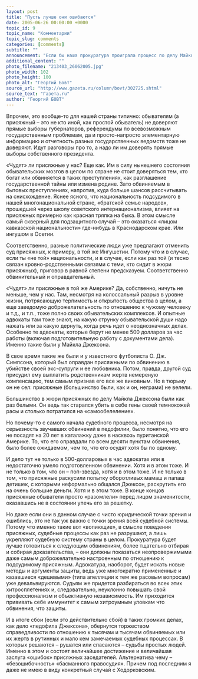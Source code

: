 ```yaml
---
layout: post
title: "Пусть лучше они ошибаются"
date: 2005-06-26 00:00:00 +0000
topic_id: 9
topic_name: "Комментарии"
topic_slug: comments
categories: [comments]
subtitle: ""
announcement: "Если бы наша прокуратура проиграла процесс по делу Майкла Джексона, то она всеми правдами и неправдами добилась бы пересмотра оправдательного приговора, меняя состав присяжных до тех пор, пока оный состав не вынес бы удовлетворяющий ее обвинительный вердикт. Потому что у нас менять состав присяжных и пересматривать дело чуть ли не всякий раз, когда приговор не удовлетворяет обвинение, считается само собой разумеющимся. Сам же институт присяжных считается вроде как экспериментальным, присяжные участвуют в довольно ограниченном числе дел, многое им «не доверяют»."
additional_content: ""
photo_filename: "213403_26062005.jpg"
photo_width: 102
photo_height: 100
photo_alt: "Георгий Бовт"
source_url: "http://www.gazeta.ru/column/bovt/302725.shtml"
source_text: "Газета.ru"
author: "Георгий БОВТ"
---
```

Впрочем, это вообще-то для нашей страны типично: обывателям (а присяжный – это не кто иной, как простой обыватель) не доверяют прямые выборы губернаторов, референдумы по всевозможным государственным проблемам, да и просто-напросто элементарную информацию и отчетность разных государственных ведомств тоже не доверяют. Идут разговоры про то, а надо ли им доверять прямые выборы собственного президента.

«Чудят» ли присяжные у нас? Еще как. Им в силу нынешнего состояния обывательских мозгов в целом по стране не стоит доверяться тем, кто богат или обвиняется в таких преступлениях, как разглашение государственной тайны или измена родине. Зато обвиняемым в бытовых преступлениях, напротив, куда больше шансов рассчитывать на снисхождение. Яснее ясного, что национальность подсудимого в нашей многонациональной стране, «братской семье народов», прошедшей через школу советского интернационализма, влияет на присяжных примерно как красная тряпка на быка. В этом смысле самый скверный для подзащитного случай – это оказаться «лицом кавказской национальности» где-нибудь в Краснодарском крае. Или ингушом в Осетии.

Соответственно, разные политические люди уже предлагают отменить суд присяжных, к примеру, в той же Ингушетии. Потому что и в случае, если ты «не той» национальности, и в случае, если как раз той (и тесно связан кровно-родственными связями с теми, кто сидит в жюри присяжных), приговор в равной степени предсказуем. Соответственно обвинительный и оправдательный.

«Чудят» ли присяжные в той же Америке? Да, собственно, ничуть не меньше, чем у нас. Там, несмотря на колоссальный разрыв в уровне жизни, потрясающую терпимость и открытость общества в целом, а еще заведомую доброжелательность по отношению к чужому человеку и т.д., и т.п., тоже полно своих обывательских комплексов. И опытные адвокаты там тоже знают, на какую струнку обывательской души надо нажать или за какую дернуть, когда речь идет о неоднозначных делах. Особенно те адвокаты, которые берут не менее 500 долларов за час работы (включая подготовительную работу с документами дела). Именно такие были у Майкла Джексона.

В свое время такие же были и у известного футболиста О. Дж. Симпсона, который был оправдан присяжными по обвинению в убийстве своей экс-супруги и ее любовника. Потом, правда, другой суд присудил ему выплатить родственникам жертв немереную компенсацию, тем самым признав его все же виновным. Но в тюрьму он не сел: присяжные (большинство были, как и он, неграми) не велели.

Большинство в жюри присяжных по делу Майкла Джексона были как раз белыми. Он ведь так старался убить в себе гены своей темнокожей расы и столько потратился на «самообелеление».

Но почему-то с самого начала судебного процесса, несмотря на серьезность звучавших обвинений в педофилии, было понятно, что его не посадят на 20 лет в каталажку даже в насквозь пуританской Америке. То, что его оправдали по всем десяти пунктам обвинения, было более ожидаемом, чем то, что его осудят хотя бы по одному.

И дело тут не только в 500-долларовых в час адвокатах или в недостаточно умело подготовленном обвинении. Хотя и в этом тоже. И не только в том, что он – поп-звезда, хотя и в этом тоже. И не только в том, что присяжные раскусили попытку оборотливых мамаш и папаш детишек, с которыми неформально общался Джексон, раскрутить его на очень большие деньги. Хотя и в этом тоже. В конце концов присяжные обыватели просто «разомлели» перед лицом знаменитости, оказавшись не в состоянии упечь его за решетку.

Но даже если они в данном случае с чисто юридической точки зрения и ошиблись, это не так уж важно с точки зрения всей судебной системы. Потому что именно такие вот «вопиющие», в смысле поведения присяжных, судебные процессы как раз не разрушают, а лишь укрепляют судебную систему страны в целом. Прокуратура будет лучше готовиться к следующим обвинениям, более тщательно отбирая и собирая доказательства, – они должны показаться неопровержимыми даже самым доброжелательно настроенным по отношению к подсудимому присяжным. Адвокатура, наоборот, будет искать новые методы и аргументы защиты, ведь уже многократно примененные и казавшиеся «дешевыми» (типа апелляции к тем же расовым вопросам) уже девальвируются. Судьям же придется разбираться во всех этих хитросплетениях и, следовательно, неуклонно повышать свой профессионализм и объективную независимость. Им приходится прививать себе иммунитет к самым хитроумным уловкам что обвинения, что защиты.

И в итоге сбои (если это действительно сбой) в таких громких делах, как дело «педофила Джексона», обернутся торжеством справедливости по отношению к тысячам и тысячам обвиняемых или их жертв в рутинных и мало кем замечаемых судебных процессах. В которых решаются – рушатся или спасаются – судьбы простых людей. Именно в этом и состоят величайшее достижение и величайшая заслуга «ошибок» присяжных заседателей. Альтернатива чему – «безошибочность» «басманного правосудия». Причем под последним я даже не имею в виду конкретный случай с Ходорковским.
